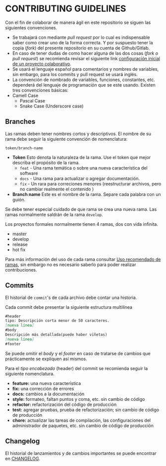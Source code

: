 # CONTRIBUTING GUIDELINES

Con el fin de colaborar de manera ágil en este repositorio se siguen las siguientes convenciones.

* Se trabajará con mediante *pull request* por lo cual es indispensable saber como crear uno de la forma correcta. 
Y por suspuesto tener la copia (*fork*) del presente repositorio en su cuenta de Github/Gitlab. 
* En caso de tener dudas de como hacer alguna de las dos cosas (*fork o pull request*) se recomienda revisar el siguiente link [configuración inicial de un proyecto colaborativo]().
* Se usará el lenguaje español para comentarios y nombres de variables, sin embargo, para los commits y pull request se usará inglés.
* La convención de nombrado de variables, funciones, constantes, etc. dependerá del lenguaje de programación que se este usando. Existen tres convenciones básicas: 
* Camell Case
  * Pascal Case
  * Snake Case (Underscore case)

## Branches

Las ramas deben tener nombres cortos y descriptivos. El nombre de su rama debe seguir la siguiente convención de nomenclatura:

 `token/branch-name`

* **Token** Esto denota la naturaleza de la rama. Use el token que mejor describa el propósito de la rama.
  * `feat` - Una rama temática o sobre una nueva característica del software
  * `docs` - Una rama para actualizar o agregar documentación.
  * `fix` - Un rara para correciones menores (reestructurar archivos, pero no cambiar realmente el contenido )
* **Branch name** Este es el nombre de la rama. Separe cada palabra con un guión.

Se debe tener especial cuidado de que rama se crea una nueva rama. Las ramas normalmente saldrán de la rama `develop`.

Los proyectos formales normalmente tienen 4 ramas, dos con vida infinita.

* master
* develop
* release
* hot fix

Para más información del uso de cada rama consultar [Uso recomendado de ramas](), sin embargo no es necesario saberlo para poder realizar contribuciones.

## Commits

El historial de `commit`'s de cada archivo debe contar una historia. 

Cada commit debe presentar la siguiente estructura multilínea

```markdown
#header
tipo: Descripción corta menor de 50 caracteres.
[nueva línea]
#body
Descripción más detallada(puede haber viñetas)
[nueva línea]
#footer
```

Se puede omitir el *body* y el *footer* en caso de tratarse de cambios que prácticamente se expliquen así mismos.

Para el *tipo encabezado* (header) del commit se recomienda seguir la siguiente nomenclatura.

* **feature:** una nueva característica 
* **fix:** una corrección de errores
* **docs:** cambios a la documentación
* **style:** formateo, faltan puntos y coma, etc. sin cambio de código
* **refactor:** refactorización del código de producción
* **test:** agregar pruebas, prueba de refactorización; sin cambio de código de producción
* **chore:** actualizar las tareas de compilación, las configuraciones del administrador de paquetes, etc. sin cambio de código de producción

## Changelog 

El historial de lanzamientos y de cambios importantes se puede encontrar en [CHANGELOG](CHANGELOG).

